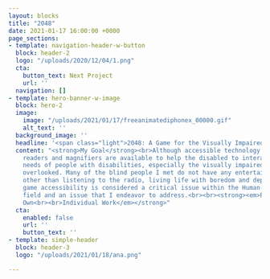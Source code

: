 ```yaml
---
layout: blocks
title: "2048"
date: 2021-01-17 16:00:00 +0000
page_sections:
- template: navigation-header-w-button
  block: header-2
  logo: "/uploads/2020/12/04/1.png"
  cta:
    button_text: Next Project
    url: ''
  navigation: []
- template: hero-banner-w-image
  block: hero-2
  image:
    image: "/uploads/2021/01/17/freeanimatediphonex_00000.gif"
    alt_text: ''
  background_image: ''
  headline: '<span class="light">2048: A Game for the Visually Impaired</span>'
  content: "<strong>My Goal</strong><br>Although accessible technology such as screen
    readers and magnifiers are available to help the disabled to interact, the entertainment
    needs of people with disabilities, especially the visually impaired, are often
    overlooked. Many of the blind people I met do not have any entertainment activities
    other than listening to the radio, living life with boredom and depression. Therefore,
    game accessibility is considered a critical issue within the Human-computer interaction
    field and an issue that I endeavor to address.<br><br><strong><em>Pursued on My
    Own<br><br>Individual Work</em></strong>"
  cta:
    enabled: false
    url: ''
    button_text: ''
- template: simple-header
  block: header-3
  logo: "/uploads/2021/01/18/ana.png"

---
```

